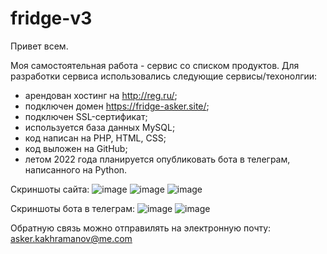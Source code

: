 # fridge-v3
Привет всем.

Моя самостоятельная работа - сервис со списком продуктов.
Для разработки сервиса использовались следующие сервисы/техонолгии:
- арендован хостинг на http://reg.ru/;
- подключен домен https://fridge-asker.site/;
- подключен SSL-сертификат;
- используется база данных MySQL;
- код написан на PHP, HTML, CSS;
- код выложен на GitHub;
- летом 2022 года планируется опубликовать бота в телеграм, написанного на Python.

Скриншоты сайта:
![image](https://user-images.githubusercontent.com/62985982/163116872-04a6a3b0-81f9-467d-8291-d2f6e04b9c00.png)
![image](https://user-images.githubusercontent.com/62985982/163117048-521f2f69-3b7b-4a0e-a644-302564de9ecf.png)
![image](https://user-images.githubusercontent.com/62985982/163117102-e2d1eb95-09df-4b11-a732-f773f5c090cc.png)

Скриншоты бота в телеграм:
![image](https://user-images.githubusercontent.com/62985982/163118060-b831b104-202e-40da-8a8d-6726b8500c54.png)
![image](https://user-images.githubusercontent.com/62985982/163118186-694ba612-000d-4389-b363-4a49b1a3df6d.png)

Обратную связь можно отправилять на электронную почту: asker.kakhramanov@me.com

